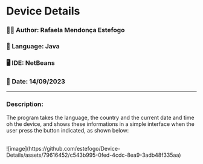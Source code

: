 <h1>Device Details</h1>
<h3>🧙‍♀️ Author: Rafaela Mendonça Estefogo</h3>
<h3>📝 Language: Java</h3>
<h3>🖥️ IDE: NetBeans</h3>
<h3>📆 Date: 14/09/2023</h3>
<hr>
<h3>Description:</h3>
<p>The program takes the language, the country and the current date and time oh the device, and shows these informations in a simple interface when the user press the button indicated, as shown below:</p>
<br>
![image](https://github.com/estefogo/Device-Details/assets/79616452/c543b995-0fed-4cdc-8ea9-3adb48f335aa)
